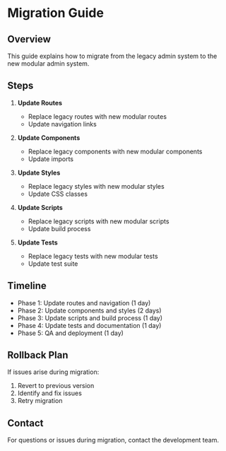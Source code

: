 # Migration Guide

## Overview

This guide explains how to migrate from the legacy admin system to the new modular admin system.

## Steps

1. **Update Routes**
   - Replace legacy routes with new modular routes
   - Update navigation links

2. **Update Components**
   - Replace legacy components with new modular components
   - Update imports

3. **Update Styles**
   - Replace legacy styles with new modular styles
   - Update CSS classes

4. **Update Scripts**
   - Replace legacy scripts with new modular scripts
   - Update build process

5. **Update Tests**
   - Replace legacy tests with new modular tests
   - Update test suite

## Timeline

- Phase 1: Update routes and navigation (1 day)
- Phase 2: Update components and styles (2 days)
- Phase 3: Update scripts and build process (1 day)
- Phase 4: Update tests and documentation (1 day)
- Phase 5: QA and deployment (1 day)

## Rollback Plan

If issues arise during migration:
1. Revert to previous version
2. Identify and fix issues
3. Retry migration

## Contact

For questions or issues during migration, contact the development team.